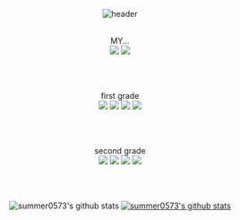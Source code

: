 <div align="center">
    
 ![header](https://capsule-render.vercel.app/api?height=400&text=HYUNJIN%20JUNG&desc=aspiring%20developer%20r)
  
  </br>
  MY...</br>
  <a href="https://www.instagram.com/bomari_lover/" target="_blank"><img src="https://img.shields.io/badge/Instagram-E4405F?style=flat-square&logo=Instagram&logoColor=white"/></a>
  <a href="s2113@e-mirim.hs.kr" target="_blank"><img src="https://img.shields.io/badge/Gmail-EA4335?style=flat-square&logo=Gmail&logoColor=white"/></a>
  
  </br></br>
  
first grade</br>
  <img src="https://img.shields.io/badge/Java-007396?style=flat-square&logo=Java&logoColor=white"/></a>
  <img src="https://img.shields.io/badge/C-A8B9CC?style=flat-square&logo=C&logoColor=white"/></a>
  <img src="https://img.shields.io/badge/MySQL-4479A1?style=flat-square&logo=MySQL&logoColor=white"/></a>
  <img src="https://img.shields.io/badge/HTML5-E34F26?style=flat-square&logo=HTML5&logoColor=white"/></a>
  
  </br>
  </br>
  
  second grade</br>
  <img src="https://img.shields.io/badge/Java-007396?style=flat-square&logo=Java&logoColor=white"/></a>
  <img src="https://img.shields.io/badge/C++-00599C?style=for-the-badge&logo=C++&logoColor=white">
  <img src="https://img.shields.io/badge/Python-3776AB?style=for-the-badge&logo=Python&logoColor=white">
  <img src="https://img.shields.io/badge/Kotlin-1572B6?style=flat-square&logo=Kotlin&logoColor=white"/></a>
  
  </br></br>
  
  ![summer0573's github stats](https://github-readme-stats.vercel.app/api?username=summer0573&show_icons=true)
[![summer0573's github stats](https://github-readme-stats.vercel.app/api/top-langs/?username=summer0573&show_icons=true&hide_border=true&title_color=004386&icon_color=004386&layout=compact)](https://github.com/summer0573)
  
  
 
</div>
